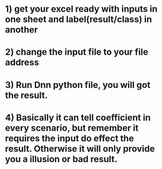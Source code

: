 # 1) get your excel ready with inputs in one sheet and label(result/class) in another
# 2) change the input file to your file address
# 3) Run Dnn python file, you will got the result.
# 4) Basically it can tell coefficient in every scenario, but remember it requires the input do effect the result. Otherwise it will only provide you a illusion or bad result.
